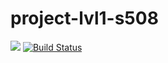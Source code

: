 # project-lvl1-s508
<a href="https://codeclimate.com/github/Yuran-Luk/project-lvl1-s508/maintainability"><img src="https://api.codeclimate.com/v1/badges/08e48ac133cc3f8c3e49/maintainability" /></a>
[![Build Status](https://travis-ci.org/travis-ci/travis-web.svg?branch=master)](https://travis-ci.org/travis-ci/travis-web)
